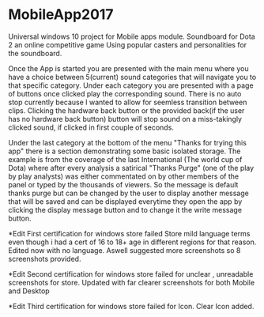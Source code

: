 # MobileApp2017
Universal windows 10 project for Mobile apps module. Soundboard for Dota 2 an online competitive game Using popular casters
and personalities for the soundboard.

Once the App is started you are presented with the main menu where you have a choice between 5(current) sound categories that will navigate you to that specific category. Under each category you are presented with a page of buttons once clicked play the corresponding sound. There is no auto stop currently because I wanted to allow for seemless transition between clips. Clicking the hardware back button or the provided back(if the user has no hardware back button) button will stop sound on a miss-takingly clicked sound, if clicked in first couple of seconds.

Under the last category at the bottom of the menu "Thanks for trying this app" there is a section demonstrating some basic isolated storage. The example is from the coverage of the last International (The world cup of Dota) where after every analysis a satirical "Thanks Purge" (one of the play  by play analysts) was either commentated on by other members of the panel or typed by the thousands of viewers. So the message is default thanks purge but can be changed by the user to display another message that will be saved and can be displayed everytime they open the app by clicking the display message button and to change it the write message button.

*Edit First certification for windows store failed Store mild language terms even though i had a cert of 16 to 18+ age in different regions for that reason. Edited now with no language. Aswell suggested more screenshots so 8 screenshots provided.

*Edit Second certification for windows store failed for unclear , unreadable screenshots for store. Updated with far clearer screenshots for both Mobile and Desktop

*Edit Third certification for windows store failed for Icon. Clear Icon added.
